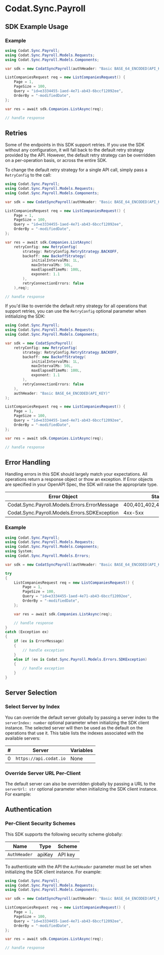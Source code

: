 # Codat.Sync.Payroll


<!-- Start SDK Example Usage [usage] -->
## SDK Example Usage

### Example

```csharp
using Codat.Sync.Payroll;
using Codat.Sync.Payroll.Models.Requests;
using Codat.Sync.Payroll.Models.Components;

var sdk = new CodatSyncPayroll(authHeader: "Basic BASE_64_ENCODED(API_KEY)");

ListCompaniesRequest req = new ListCompaniesRequest() {
    Page = 1,
    PageSize = 100,
    Query = "id=e3334455-1aed-4e71-ab43-6bccf12092ee",
    OrderBy = "-modifiedDate",
};

var res = await sdk.Companies.ListAsync(req);

// handle response
```
<!-- End SDK Example Usage [usage] -->

<!-- Start Retries [retries] -->
## Retries

Some of the endpoints in this SDK support retries. If you use the SDK without any configuration, it will fall back to the default retry strategy provided by the API. However, the default retry strategy can be overridden on a per-operation basis, or across the entire SDK.

To change the default retry strategy for a single API call, simply pass a `RetryConfig` to the call:
```csharp
using Codat.Sync.Payroll;
using Codat.Sync.Payroll.Models.Requests;
using Codat.Sync.Payroll.Models.Components;

var sdk = new CodatSyncPayroll(authHeader: "Basic BASE_64_ENCODED(API_KEY)");

ListCompaniesRequest req = new ListCompaniesRequest() {
    Page = 1,
    PageSize = 100,
    Query = "id=e3334455-1aed-4e71-ab43-6bccf12092ee",
    OrderBy = "-modifiedDate",
};

var res = await sdk.Companies.ListAsync(
    retryConfig: new RetryConfig(
        strategy: RetryConfig.RetryStrategy.BACKOFF,
        backoff: new BackoffStrategy(
            initialIntervalMs: 1L,
            maxIntervalMs: 50L,
            maxElapsedTimeMs: 100L,
            exponent: 1.1
        ),
        retryConnectionErrors: false
    ),req);

// handle response
```

If you'd like to override the default retry strategy for all operations that support retries, you can use the `RetryConfig` optional parameter when intitializing the SDK:
```csharp
using Codat.Sync.Payroll;
using Codat.Sync.Payroll.Models.Requests;
using Codat.Sync.Payroll.Models.Components;

var sdk = new CodatSyncPayroll(
    retryConfig: new RetryConfig(
        strategy: RetryConfig.RetryStrategy.BACKOFF,
        backoff: new BackoffStrategy(
            initialIntervalMs: 1L,
            maxIntervalMs: 50L,
            maxElapsedTimeMs: 100L,
            exponent: 1.1
        ),
        retryConnectionErrors: false
    ),
    authHeader: "Basic BASE_64_ENCODED(API_KEY)"
);

ListCompaniesRequest req = new ListCompaniesRequest() {
    Page = 1,
    PageSize = 100,
    Query = "id=e3334455-1aed-4e71-ab43-6bccf12092ee",
    OrderBy = "-modifiedDate",
};

var res = await sdk.Companies.ListAsync(req);

// handle response
```
<!-- End Retries [retries] -->

<!-- Start Error Handling [errors] -->
## Error Handling

Handling errors in this SDK should largely match your expectations.  All operations return a response object or thow an exception.  If Error objects are specified in your OpenAPI Spec, the SDK will raise the appropriate type.

| Error Object                                  | Status Code                                   | Content Type                                  |
| --------------------------------------------- | --------------------------------------------- | --------------------------------------------- |
| Codat.Sync.Payroll.Models.Errors.ErrorMessage | 400,401,402,403,404,429,500,503               | application/json                              |
| Codat.Sync.Payroll.Models.Errors.SDKException | 4xx-5xx                                       | */*                                           |

### Example

```csharp
using Codat.Sync.Payroll;
using Codat.Sync.Payroll.Models.Requests;
using Codat.Sync.Payroll.Models.Components;
using System;
using Codat.Sync.Payroll.Models.Errors;

var sdk = new CodatSyncPayroll(authHeader: "Basic BASE_64_ENCODED(API_KEY)");

try
{
    ListCompaniesRequest req = new ListCompaniesRequest() {
        Page = 1,
        PageSize = 100,
        Query = "id=e3334455-1aed-4e71-ab43-6bccf12092ee",
        OrderBy = "-modifiedDate",
    };

    var res = await sdk.Companies.ListAsync(req);

    // handle response
}
catch (Exception ex)
{
    if (ex is ErrorMessage)
    {
        // handle exception
    }
    else if (ex is Codat.Sync.Payroll.Models.Errors.SDKException)
    {
        // handle exception
    }
}
```
<!-- End Error Handling [errors] -->

<!-- Start Server Selection [server] -->
## Server Selection

### Select Server by Index

You can override the default server globally by passing a server index to the `serverIndex: number` optional parameter when initializing the SDK client instance. The selected server will then be used as the default on the operations that use it. This table lists the indexes associated with the available servers:

| # | Server | Variables |
| - | ------ | --------- |
| 0 | `https://api.codat.io` | None |




### Override Server URL Per-Client

The default server can also be overridden globally by passing a URL to the `serverUrl: str` optional parameter when initializing the SDK client instance. For example:
<!-- End Server Selection [server] -->

<!-- Start Authentication [security] -->
## Authentication

### Per-Client Security Schemes

This SDK supports the following security scheme globally:

| Name         | Type         | Scheme       |
| ------------ | ------------ | ------------ |
| `AuthHeader` | apiKey       | API key      |

To authenticate with the API the `AuthHeader` parameter must be set when initializing the SDK client instance. For example:
```csharp
using Codat.Sync.Payroll;
using Codat.Sync.Payroll.Models.Requests;
using Codat.Sync.Payroll.Models.Components;

var sdk = new CodatSyncPayroll(authHeader: "Basic BASE_64_ENCODED(API_KEY)");

ListCompaniesRequest req = new ListCompaniesRequest() {
    Page = 1,
    PageSize = 100,
    Query = "id=e3334455-1aed-4e71-ab43-6bccf12092ee",
    OrderBy = "-modifiedDate",
};

var res = await sdk.Companies.ListAsync(req);

// handle response
```
<!-- End Authentication [security] -->

<!-- Placeholder for Future Speakeasy SDK Sections -->